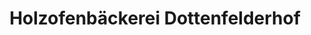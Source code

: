 ---
title: "Holzofenbäckerei Dottenfelderhof"
url: /bad-vilbel/holzofenbaeckerei-dottenfelderhof/
shop: Bäckerei
---